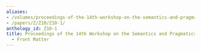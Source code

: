```yaml
---
aliases:
- /volumes/proceedings-of-the-14th-workshop-on-the-semantics-and-pragmatics-of-dialogue-front-matter/
- /papers/Z/Z10/Z10-1/
anthology_id: Z10-1
title: Proceedings of the 14th Workshop on the Semantics and Pragmatics of Dialogue
  - Front Matter
---
```

